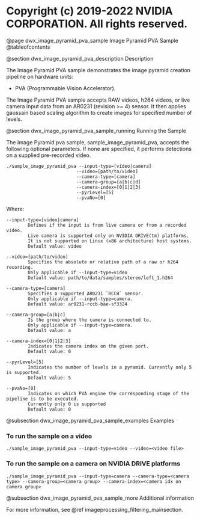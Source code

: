 # Copyright (c) 2019-2022 NVIDIA CORPORATION.  All rights reserved.

@page dwx_image_pyramid_pva_sample Image Pyramid PVA Sample
@tableofcontents

@section dwx_image_pyramid_pva_description Description

The Image Pyramid PVA sample demonstrates the image pyramid creation pipeline on hardware units:
- PVA (Programmable Vision Accelerator).

The Image Pyramid PVA sample accepts  RAW videos, h264 videos, or live camera input data from an AR0231 (revision >= 4) sensor. It then applies gaussain based scaling algorithm to create images for specified number of levels.

@section dwx_image_pyramid_pva_sample_running Running the Sample

The Image Pyramid pva sample, sample_image_pyramid_pva, accepts the following optional parameters. If none are specified, it performs detections on a supplied pre-recorded video.

    ./sample_image_pyramid_pva --input-type=[video|camera]
                              --video=[path/to/video]
                              --camera-type=[camera]
                              --camera-group=[a|b|c|d]
                              --camera-index=[0|1|2|3]
                              --pyrLevel=[5]
                              --pvaNo=[0]

Where:

    --input-type=[video|camera]
            Defines if the input is from live camera or from a recorded video.
            Live camera is supported only on NVIDIA DRIVE(tm) platforms.
            It is not supported on Linux (x86 architecture) host systems.
            Default value: video

    --video=[path/to/video]
            Specifies the absolute or relative path of a raw or h264 recording.
            Only applicable if --input-type=video
            Default value: path/to/data/samples/stereo/left_1.h264

    --camera-type=[camera]
            Specifies a supported AR0231 `RCCB` sensor.
            Only applicable if --input-type=camera.
            Default value: ar0231-rccb-bae-sf3324

    --camera-group=[a|b|c]
            Is the group where the camera is connected to.
            Only applicable if --input-type=camera.
            Default value: a

    --camera-index=[0|1|2|3]
            Indicates the camera index on the given port.
            Default value: 0

    --pyrLevel=[5]
            Indicates the number of levels in a pyramid. Currently only 5 is supported.
            Default value: 5

    --pvaNo=[0]
            Indicates on which PVA engine the corresponding stage of the pipeline is to be executed.
            Currently only 0 is supported
            Default value: 0

@subsection dwx_image_pyramid_pva_sample_examples Examples

### To run the sample on a video

    ./sample_image_pyramid_pva --input-type=video --video=<video file>

### To run the sample on a camera on NVIDIA DRIVE platforms

    ./sample_image_pyramid_pva --input-type=camera --camera-type=<camera type> --camera-group=<camera group> --camera-index=<camera idx on camera group>

@subsection dwx_image_pyramid_pva_sample_more Additional information

For more information, see @ref imageprocessing_filtering_mainsection.
